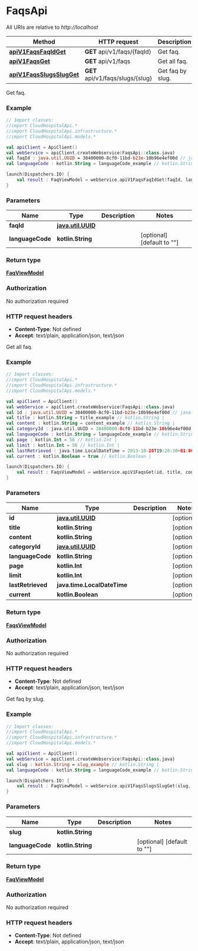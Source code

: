 # FaqsApi

All URIs are relative to *http://localhost*

Method | HTTP request | Description
------------- | ------------- | -------------
[**apiV1FaqsFaqIdGet**](FaqsApi.md#apiV1FaqsFaqIdGet) | **GET** api/v1/faqs/{faqId} | Get faq.
[**apiV1FaqsGet**](FaqsApi.md#apiV1FaqsGet) | **GET** api/v1/faqs | Get all faq.
[**apiV1FaqsSlugsSlugGet**](FaqsApi.md#apiV1FaqsSlugsSlugGet) | **GET** api/v1/faqs/slugs/{slug} | Get faq by slug.



Get faq.

### Example
```kotlin
// Import classes:
//import CloudHospitalApi.*
//import CloudHospitalApi.infrastructure.*
//import CloudHospitalApi.models.*

val apiClient = ApiClient()
val webService = apiClient.createWebservice(FaqsApi::class.java)
val faqId : java.util.UUID = 38400000-8cf0-11bd-b23e-10b96e4ef00d // java.util.UUID | 
val languageCode : kotlin.String = languageCode_example // kotlin.String | 

launch(Dispatchers.IO) {
    val result : FaqViewModel = webService.apiV1FaqsFaqIdGet(faqId, languageCode)
}
```

### Parameters

Name | Type | Description  | Notes
------------- | ------------- | ------------- | -------------
 **faqId** | [**java.util.UUID**](.md)|  |
 **languageCode** | **kotlin.String**|  | [optional] [default to &quot;&quot;]

### Return type

[**FaqViewModel**](FaqViewModel.md)

### Authorization

No authorization required

### HTTP request headers

 - **Content-Type**: Not defined
 - **Accept**: text/plain, application/json, text/json


Get all faq.

### Example
```kotlin
// Import classes:
//import CloudHospitalApi.*
//import CloudHospitalApi.infrastructure.*
//import CloudHospitalApi.models.*

val apiClient = ApiClient()
val webService = apiClient.createWebservice(FaqsApi::class.java)
val id : java.util.UUID = 38400000-8cf0-11bd-b23e-10b96e4ef00d // java.util.UUID | 
val title : kotlin.String = title_example // kotlin.String | 
val content : kotlin.String = content_example // kotlin.String | 
val categoryId : java.util.UUID = 38400000-8cf0-11bd-b23e-10b96e4ef00d // java.util.UUID | 
val languageCode : kotlin.String = languageCode_example // kotlin.String | 
val page : kotlin.Int = 56 // kotlin.Int | 
val limit : kotlin.Int = 56 // kotlin.Int | 
val lastRetrieved : java.time.LocalDateTime = 2013-10-20T19:20:30+01:00 // java.time.LocalDateTime | 
val current : kotlin.Boolean = true // kotlin.Boolean | 

launch(Dispatchers.IO) {
    val result : FaqsViewModel = webService.apiV1FaqsGet(id, title, content, categoryId, languageCode, page, limit, lastRetrieved, current)
}
```

### Parameters

Name | Type | Description  | Notes
------------- | ------------- | ------------- | -------------
 **id** | [**java.util.UUID**](.md)|  | [optional]
 **title** | **kotlin.String**|  | [optional]
 **content** | **kotlin.String**|  | [optional]
 **categoryId** | [**java.util.UUID**](.md)|  | [optional]
 **languageCode** | **kotlin.String**|  | [optional]
 **page** | **kotlin.Int**|  | [optional]
 **limit** | **kotlin.Int**|  | [optional]
 **lastRetrieved** | **java.time.LocalDateTime**|  | [optional]
 **current** | **kotlin.Boolean**|  | [optional]

### Return type

[**FaqsViewModel**](FaqsViewModel.md)

### Authorization

No authorization required

### HTTP request headers

 - **Content-Type**: Not defined
 - **Accept**: text/plain, application/json, text/json


Get faq by slug.

### Example
```kotlin
// Import classes:
//import CloudHospitalApi.*
//import CloudHospitalApi.infrastructure.*
//import CloudHospitalApi.models.*

val apiClient = ApiClient()
val webService = apiClient.createWebservice(FaqsApi::class.java)
val slug : kotlin.String = slug_example // kotlin.String | 
val languageCode : kotlin.String = languageCode_example // kotlin.String | 

launch(Dispatchers.IO) {
    val result : FaqViewModel = webService.apiV1FaqsSlugsSlugGet(slug, languageCode)
}
```

### Parameters

Name | Type | Description  | Notes
------------- | ------------- | ------------- | -------------
 **slug** | **kotlin.String**|  |
 **languageCode** | **kotlin.String**|  | [optional] [default to &quot;&quot;]

### Return type

[**FaqViewModel**](FaqViewModel.md)

### Authorization

No authorization required

### HTTP request headers

 - **Content-Type**: Not defined
 - **Accept**: text/plain, application/json, text/json

